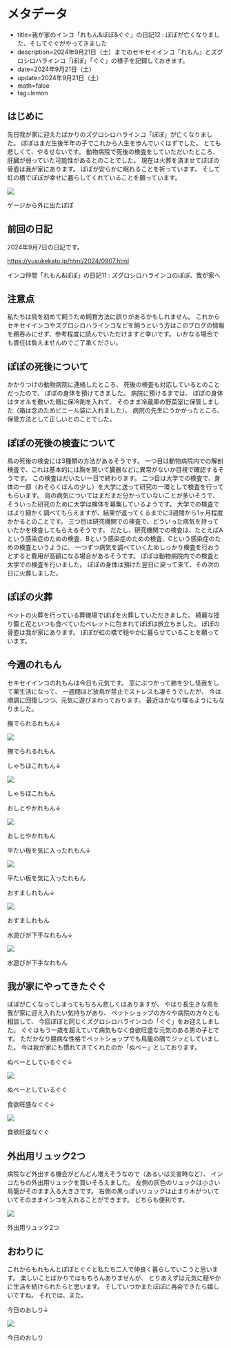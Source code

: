 # メタデータ
- title=我が家のインコ「れもん&ぽぽ&ぐぐ」の日記12 : ぽぽが亡くなりました、そしてぐぐがやってきました
- description=2024年9月21日（土）までのセキセイインコ「れもん」とズグロシロハラインコ「ぽぽ」「ぐぐ」の様子を記録しておきます。
- date=2024年9月21日（土）
- update=2024年9月21日（土）
- math=false
- tag=lemon

## はじめに
先日我が家に迎えたばかりのズグロシロハラインコ「ぽぽ」が亡くなりました。
ぽぽはまだ生後半年の子でこれから人生を歩んでいくはずでした。
とても悲しくて、やるせないです。
動物病院で死後の検査をしていただいたところ、
肝臓が弱っていた可能性があるとのことでした。
現在は火葬を済ませてぽぽの骨壺は我が家にあります。
ぽぽが安らかに眠れることを祈っています。
そして虹の橋でぽぽが幸せに暮らしてくれていることを願っています。

![](../../images/2024/20240907_13.jpg)

ゲージから外に出たぽぽ

## 前回の日記
2024年9月7日の日記です。

https://yusukekato.jp/html/2024/0907.html

インコ仲間「れもん&ぽぽ」の日記11 : ズグロシロハラインコのぽぽ、我が家へ

## 注意点
私たちは鳥を初めて飼うため飼育方法に誤りがあるかもしれません。
これからセキセイインコやズグロシロハラインコなどを飼うという方はこのブログの情報を鵜呑みにせず、参考程度に読んでいただけますと幸いです。
いかなる場合でも責任は負えませんのでご了承ください。

## ぽぽの死後について
かかりつけの動物病院に連絡したところ、
死後の検査も対応しているとのことだったので、
ぽぽの身体を預けてきました。
病院に預けるまでは、
ぽぽの身体はタオルを敷いた箱に保冷剤を入れて、
そのまま冷蔵庫の野菜室に保管しました（箱は念のためビニール袋に入れました）。
病院の先生にうかがったところ、保管方法として正しいとのことでした。

## ぽぽの死後の検査について
鳥の死後の検査には3種類の方法があるそうです。
一つ目は動物病院内での解剖検査で、これは基本的には胸を開いて臓器などに異常がないか目視で確認するそうです。
この検査はだいたい一日で終わります。
二つ目は大学での検査で、身体の一部（おそらくほんの少し）を大学に送って研究の一環として検査を行ってもらいます。
鳥の病気についてはまだまだ分かっていないことが多いそうで、そういった研究のために大学は検体を募集しているようです。
大学での検査ではより細かく調べてもらえますが、結果が返ってくるまでに3週間から1ヶ月程度かかるとのことです。
三つ目は研究機関での検査で、どういった病気を持っていたかを検査してもらえるそうです。
だたし、研究機関での検査は、たとえばAという感染症のための検査、Bという感染症のための検査、Cという感染症のための検査というように、
一つずつ病気を調べていくためしっかり検査を行おうとすると費用が高額になる場合があるそうです。
ぽぽは動物病院内での検査と大学での検査を行いました。
ぽぽの身体は預けた翌日に戻って来て、その次の日に火葬しました。

## ぽぽの火葬
ペットの火葬を行っている葬儀場でぽぽを火葬していただきました。
綺麗な揺り籠と花といつも食べていたペレットに包まれてぽぽは旅立ちました。
ぽぽの骨壺は我が家にあります。
ぽぽが虹の橋で穏やかに暮らせていることを願っています。

## 今週のれもん
セキセイインコのれもんは今日も元気です。
窓にぶつかって肺を少し怪我をして薬生活になって、
一週間ほど放鳥が禁止でストレスも凄そうでしたが、
今は順調に回復しつつ、元気に遊びまわっております。
最近はかなり喋るようにもなりました。

撫でられるれもん↓

![](../../images/2024/20240921_1.jpg)

撫でられるれもん

しゃちほこれもん↓

![](../../images/2024/20240921_2.jpg)

しゃちほこれもん

おしとやかれもん↓

![](../../images/2024/20240921_3.jpg)

おしとやかれもん

平たい板を気に入ったれもん↓

![](../../images/2024/20240921_4.jpg)

平たい板を気に入ったれもん

おすましれもん↓

![](../../images/2024/20240921_5.jpg)

おすましれもん

水遊びが下手なれもん↓

![](../../images/2024/20240921_6.jpg)

水遊びが下手なれもん

## 我が家にやってきたぐぐ
ぽぽが亡くなってしまってもちろん悲しくはありますが、
やはり長生きな鳥を我が家に迎え入れたい気持ちがあり、
ペットショップの方々や病院の方々とも相談して、
今回ぽぽと同じくズグロシロハラインコの「ぐぐ」をお迎えしました。
ぐぐはもう一歳を超えていて病気もなく食欲旺盛な元気のある男の子とです。
ただかなり臆病な性格でペットショップでも鳥籠の隅でジッとしていました。
今は我が家にも慣れてきてくれたのか「ぬべー」としております。

ぬべーとしているぐぐ↓

![](../../images/2024/20240921_8.jpg)

ぬべーとしているぐぐ

食欲旺盛なぐぐ↓

![](../../images/2024/20240921_9.jpg)

食欲旺盛なぐぐ

## 外出用リュック2つ
病院など外出する機会がどんどん増えそうなので（あるいは災害時など）、
インコたちの外出用リュックを買いそろえました。
左側の灰色のリュックは小さい鳥籠がそのまま入る大きさです。
右側の黒っぽいリュックは止まり木がついていてそのままインコを入れることができます。
どちらも便利です。

![](../../images/2024/20240921_10.jpg)

外出用リュック2つ

## おわりに
これからもれもんとぽぽとぐぐと私たち二人で仲良く暮らしていこうと思います。
楽しいことばかりではもちろんありませんが、
とりあえずは元気に穏やかに生活を続けられたらと思います。
そしていつかまたぽぽに再会できたら嬉しいですね。
それでは、また。

今日のおしり↓

![](../../images/2024/20240921_7.jpg)

今日のおしり
